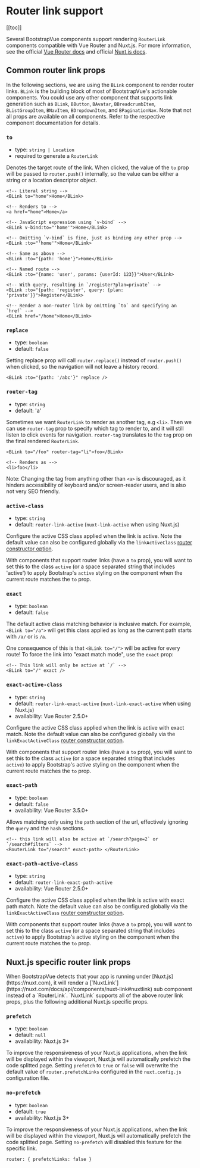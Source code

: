 # Router link support

<ContentsSidebar>

[[toc]]

</ContentsSidebar>
<div class="lead mb-5">

Several BootstrapVue components support rendering `RouterLink` components compatible with Vue Router and Nuxt.js. For more information, see the official [Vue Router docs](https://router.vuejs.org) and official [Nuxt.js docs](https://nuxt.com/docs/api/components/nuxt-link#props).

</div>

## Common router link props

In the following sections, we are using the `BLink` component to render router links. `BLink` is the building block of most of BootstrapVue's actionable components. You could use any other component that supports link generation such as `BLink`, `BButton`, `BAvatar`, `BBreadcrumbItem`, `BListGroupItem`, `BNavItem`, `BDropdownItem`, and `BPaginationNav`. Note that not all props are available on all components. Refer to the respective component documentation for details.

### `to`

- type: `string | Location`
- required to generate a `RouterLink`

Denotes the target route of the link. When clicked, the value of the `to` prop will be passed to `router.push()` internally, so the value can be either a string or a location descriptor object.

<HighlightCard>

```vue
<!-- Literal string -->
<BLink to="home">Home</BLink>

<!-- Renders to -->
<a href="home">Home</a>

<!-- JavaScript expression using `v-bind` -->
<BLink v-bind:to="'home'">Home</BLink>

<!-- Omitting `v-bind` is fine, just as binding any other prop -->
<BLink :to="'home'">Home</BLink>

<!-- Same as above -->
<BLink :to="{path: 'home'}">Home</BLink>

<!-- Named route -->
<BLink :to="{name: 'user', params: {userId: 123}}">User</BLink>

<!-- With query, resulting in `/register?plan=private` -->
<BLink :to="{path: 'register', query: {plan: 'private'}}">Register</BLink>

<!-- Render a non-router link by omitting `to` and specifying an `href` -->
<BLink href="/home">Home</BLink>
```

</HighlightCard>

### `replace`

- type: `boolean`
- default: `false`

Setting replace prop will call `router.replace()` instead of `router.push()` when clicked, so the navigation will not leave a history record.

<HighlightCard>

```vue
<BLink :to="{path: '/abc'}" replace />
```

</HighlightCard>

### `router-tag`

- type: `string`
- default: 'a'

Sometimes we want `RouterLink` to render as another tag, e.g `<li>`. Then we can use `router-tag` prop to specify which tag to render to, and it will still listen to click events for navigation. `router-tag` translates to the `tag` prop on the final rendered `RouterLink`.

<HighlightCard>

```vue
<BLink to="/foo" router-tag="li">foo</BLink>

<!-- Renders as -->
<li>foo</li>
```

</HighlightCard>

<BAlert variant="info" :model-value="true" class="my-5">

Note: Changing the tag from anything other than `<a>` is discouraged, as it hinders accessibility of keyboard and/or screen-reader users, and is also not very SEO friendly.

</BAlert>

### `active-class`

- type: `string`
- default: `router-link-active` (`nuxt-link-active` when using Nuxt.js)

Configure the active CSS class applied when the link is active. Note the default value can also be configured globally via the `linkActiveClass` [router constructor option](https://router.vuejs.org/api/#linkactiveclass).

With components that support router links (have a `to` prop), you will want to set this to the class `active` (or a space separated string that includes 'active') to apply Bootstrap's `active` styling on the component when the current route matches the `to` prop.

### `exact`

- type: `boolean`
- default: `false`

The default active class matching behavior is inclusive match. For example, `<BLink to="/a">` will get this class applied as long as the current path starts with `/a/` or is `/a`.

One consequence of this is that `<BLink to="/">` will be active for every route! To force the link into "exact match mode", use the `exact` prop:

<HighlightCard>

```vue
<!-- This link will only be active at `/` -->
<BLink to="/" exact />
```

</HighlightCard>

### `exact-active-class`

- type: `string`
- default: `router-link-exact-active` (`nuxt-link-exact-active` when using Nuxt.js)
- availability: Vue Router 2.5.0+

Configure the active CSS class applied when the link is active with exact match. Note the default value can also be configured globally via the `linkExactActiveClass` [router constructor option](https://router.vuejs.org/api/#linkexactactiveclass).

With components that support router links (have a `to` prop), you will want to set this to the class `active` (or a space separated string that includes `active`) to apply Bootstrap's active styling on the component when the current route matches the `to` prop.

### `exact-path`

- type: `boolean`
- default: `false`
- availability: Vue Router 3.5.0+

Allows matching only using the `path` section of the url, effectively ignoring the `query` and the `hash` sections.

<HighlightCard>

```vue
<!-- this link will also be active at `/search?page=2` or `/search#filters` -->
<RouterLink to="/search" exact-path> </RouterLink>
```

</HighlightCard>

### `exact-path-active-class`

- type: `string`
- default: `router-link-exact-path-active`
- availability: Vue Router 2.5.0+

Configure the active CSS class applied when the link is active with exact path match. Note the default value can also be configured globally via the `linkExactActiveClass` [router constructor option](https://router.vuejs.org/api/#linkexactactiveclass).

With components that support router links (have a `to` prop), you will want to set this to the class `active` (or a space separated string that includes `active`) to apply Bootstrap's active styling on the component when the current route matches the `to` prop.

## Nuxt.js specific router link props

<NotYetImplemented/>
When BootstrapVue detects that your app is running under [Nuxt.js](https://nuxt.com), it will render a [`NuxtLink`](https://nuxt.com/docs/api/components/nuxt-link#nuxtlink) sub component instead of a `RouterLink`. `NuxtLink` supports all of the above router link props, plus the following additional Nuxt.js specific props.

### `prefetch`

- type: `boolean`
- default: `null`
- availability: Nuxt.js 3+

To improve the responsiveness of your Nuxt.js applications, when the link will be displayed within the viewport, Nuxt.js will automatically prefetch the code splitted page. Setting `prefetch` to `true` or `false` will overwrite the default value of `router.prefetchLinks` configured in the `nuxt.config.js` configuration file.

### `no-prefetch`

- type: `boolean`
- default: `true`
- availability: Nuxt.js 3+

To improve the responsiveness of your Nuxt.js applications, when the link will be displayed within the viewport, Nuxt.js will automatically prefetch the code splitted page. Setting `no-prefetch` will disabled this feature for the specific link.

<HighlightCard>

```vue
router: { prefetchLinks: false }
```

</HighlightCard>

<script setup lang="ts">
import HighlightCard from '../../components/HighlightCard.vue'
import ContentsSidebar from '../../components/ContentsSidebar.vue'
import NotYetImplemented from '../../components/NotYetImplemented.vue'
import {BAlert} from 'bootstrap-vue-next'
</script>
